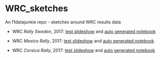 # WRC_sketches
An f1datajunkie repo - sketches around WRC results data

- WRC *Rally Sweden*, 2017: [test slideshow](wrcTest-slides_sweden_2017.slides.html) and [auto generated notebook](https://github.com/psychemedia/WRC_sketches/blob/master/docs/wrcTest-slides_sweden_2017.ipynb)

- WRC *Mexico Rally*, 2017: [test slideshow](wrcTest-slides-mexico_2017.slides.html) and [auto generated notebook](https://github.com/psychemedia/WRC_sketches/blob/master/docs/wrcTest-slides-mexico_2017.ipynb)

- WRC *Corsica Rally*, 2017: [test slideshow](wrcTest-slides-corsica_2017.slides.html) and [auto generated notebook](https://github.com/psychemedia/WRC_sketches/blob/master/docs/wrcTest-slides-corsica_2017.ipynb)
